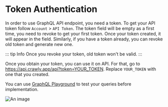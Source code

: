 # Token Authentication

In order to use GraphQL API endpoint, you need a token. To get your API token follow `Account` > `API Token`.
The token field will be empty as a first time, you need to revoke to get your first token. Once your token created,
it will appear in the field. Similarly, if you have a token already, you can revoke old token and generate new one.

::: tip Info
Once you revoke your token, old token won't be valid.
:::

Once you obtain your token, you can use it on API. For that, go to <https://api.crawly.app/api?token=YOUR_TOKEN>. 
Replace `YOUR_TOKEN` with one that you created. 

You can use [GraphQL Playground](https://app.crawly.app/playground/)
to test your queries before implementation.

![An image](/img/playground.png)